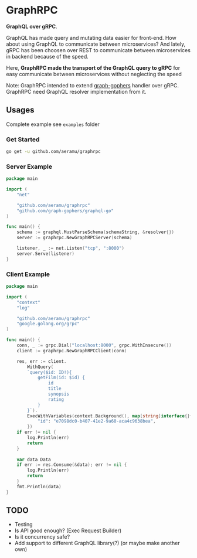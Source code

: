 # GraphRPC
**GraphQL over gRPC**. 

GraphQL has made 
query and mutating data easier for front-end.
How about using GraphQL to communicate between microservices?
And lately, gRPC has been choosen over REST to communicate
between microservices in backend because of the speed.

Here,
**GraphRPC made the transport of the GraphQL query to gRPC**
for easy communicate between microservices without 
neglecting the speed

Note: GraphRPC intended to extend 
[graph-gophers](github.com/graph-gophers/graphql-go)
handler over gRPC. GraphRPC need GraphQL resolver 
implementation from it.
## Usages
Complete example see ```examples``` folder
### Get Started
```bash
go get -u github.com/aeramu/graphrpc
```
### Server Example
```go
package main

import (
    "net"

    "github.com/aeramu/graphrpc"
    "github.com/graph-gophers/graphql-go"
)

func main() {
    schema := graphql.MustParseSchema(schemaString, &resolver{})
    server := graphrpc.NewGraphRPCServer(schema)

    listener, _ := net.Listen("tcp", ":8000")
    server.Serve(listener)
}

```
### Client Example
```go
package main

import (
    "context"
    "log"

    "github.com/aeramu/graphrpc"
    "google.golang.org/grpc"
)

func main() {
    conn, _ := grpc.Dial("localhost:8000", grpc.WithInsecure())
    client := graphrpc.NewGraphRPCClient(conn)

    res, err := client.
    	WithQuery(
    	`query($id: ID!){
            getFilm(id: $id) {
                id
                title
                synopsis
                rating
            }
        }`).
        ExecWithVariables(context.Background(), map[string]interface{}{
            "id": "e7098dc0-b407-41e2-9a60-aca4c9638bea",
        })  
    if err != nil {
    	log.Println(err)
    	return
    }
    
    var data Data
    if err := res.Consume(&data); err != nil {
    	log.Println(err)
    	return
    }
    fmt.Println(data)  	
}

```

## TODO
- Testing
- Is API good enough? (Exec Request Builder)
- Is it concurrency safe?
- Add support to different GraphQL library(?) 
(or maybe make another own)